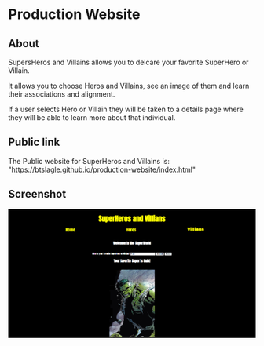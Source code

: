 # Production Website 

## About

SupersHeros and Villains allows you to delcare your favorite SuperHero or Villain.

 It allows you to choose Heros and Villains, see an image of them and learn their associations and alignment. 
 
 If a user selects Hero or Villain they will be taken to a details page where they will be able to learn more about that individual.  

## Public link
The Public website for SuperHeros and Villains is: "https://btslagle.github.io/production-website/index.html"

##  Screenshot
![Screen Shot](screenshot.png)